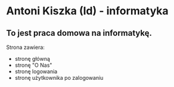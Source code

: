 # Antoni Kiszka (Id) - informatyka
## To jest praca domowa na informatykę.

Strona zawiera:
- stronę główną
- stronę "O Nas"
- stronę logowania
- stronę użytkownika po zalogowaniu

